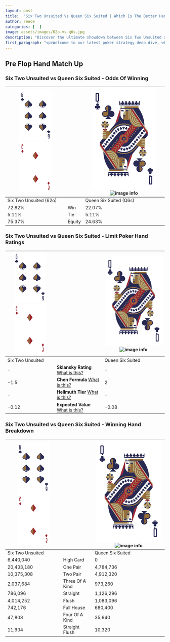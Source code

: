 ```yaml
---
layout: post
title:  "Six Two Unsuited Vs Queen Six Suited | Which Is The Better Hand In Poker? A Complete Guide"
author: reece
categories: [  ]
image: assets/images/62o-vs-q6s.jpg
description: "Discover the ultimate showdown between Six Two Unsuited and Queen Six Suited in poker! Uncover the odds, strategies, and scenarios where one hand triumphs over the other. Get ready to up your poker game with this thrilling analysis."
first_paragraph: "<p>Welcome to our latest poker strategy deep dive, where we're pitting two distinct hands against each other in a high-stakes showdown: Six Two Unsuited vs Queen Six Suited.</p><p>In the dynamic world of poker, every decision counts, and knowing which hand holds the upper hand is key to your success at the table.</p><p>In this article, we'll dissect these two hands, explore the scenarios where one dominates the other, and equip you with the knowledge to make strategic choices that can tip the odds in your favor.</p><p>Get ready to unravel the intriguing dynamics of these poker hands and elevate your game to new heights.</p>"
---
```




[comment]: # (sp0)

## Pre Flop Hand Match Up

<div class="table hand-ratings" markdown="1"> 



### Six Two Unsuited vs Queen Six Suited - Odds Of Winning


    
| ![image info](assets/images/hand1/6.png) ![image info](assets/images/hand1/2o.png) |  | ![image info](assets/images/hand2/Q.png) ![image info](assets/images/hand2/6s.png) |
| -------- | -------- | -------- |
| Six Two Unsuited (62o) |  | Queen Six Suited (Q6s) |
| 72.82% | Win | 22.07% |
| 5.11% | Tie | 5.11% |
| 75.37% | Equity | 24.63% |




[comment]: # (sp1)



### Six Two Unsuited vs Queen Six Suited - Limit Poker Hand Ratings


    
| ![image info](assets/images/hand1/6.png) ![image info](assets/images/hand1/2o.png) |  | ![image info](assets/images/hand2/Q.png) ![image info](assets/images/hand2/6s.png) |
| -------- | -------- | -------- |
| Six Two Unsuited |  | Queen Six Suited |
| - | **Sklansky Rating** [What is this?](/sklansky-rating-explained) | - |
| -1.5 | **Chen Formula** [What is this?](/chen-formula-explained) | 2 |
| - | **Hellmuth Tier** [What is this?](/Hellmuth-tier-explained) | - |
| -0.12 | **Expected Value** [What is this?](/expected-value-explained) | -0.08 |




[comment]: # (sp2)



### Six Two Unsuited vs Queen Six Suited - Winning Hand Breakdown


    
| ![image info](assets/images/hand1/6.png) ![image info](assets/images/hand1/2o.png) |  | ![image info](assets/images/hand2/Q.png) ![image info](assets/images/hand2/6s.png) |
| -------- | -------- | -------- |
| Six Two Unsuited |  | Queen Six Suited |
| 6,440,040 | High Card | 0 |
| 20,433,180 | One Pair | 4,784,736 |
| 10,375,308 | Two Pair | 4,912,320 |
| 2,037,684 | Three Of A Kind | 973,260 |
| 786,096 | Straight | 1,126,296 |
| 4,014,252 | Flush | 1,083,096 |
| 742,176 | Full House | 680,400 |
| 47,808 | Four Of A Kind | 35,640 |
| 11,904 | Straight Flush | 10,320 |




[comment]: # (sp3)



</div>

[comment]: # (sp4)



[comment]: # (sp5)

